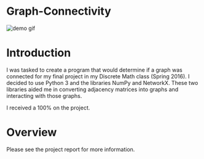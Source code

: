 # Graph-Connectivity
![demo gif]()
# Introduction
I was tasked to create a program that would determine if a graph was connected for my final project in my Discrete Math class (Spring 2016). I decided to use Python 3 and the libraries NumPy and NetworkX. These two libraries aided me in converting adjacency matrices into graphs and interacting with those graphs.

I received a 100% on the project.

# Overview
Please see the project report for more information.
